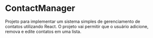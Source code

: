 # ContactManager
 Projeto para implementar um sistema simples de gerenciamento de contatos utilizando React. O projeto vai permitir que o usuário adicione, remova e edite contatos em uma lista. 
